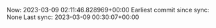 Now: 2023-03-09 02:11:46.828969+00:00 Earliest commit since sync: None Last sync: 2023-03-09 00:30:07+00:00
